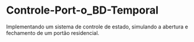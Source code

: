 # Controle-Port-o_BD-Temporal
Implementando um sistema de controle de estado, simulando a abertura e fechamento de um portão residencial.
